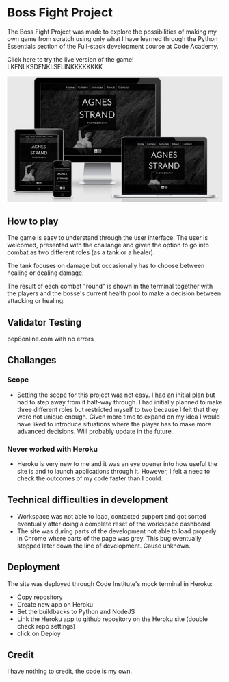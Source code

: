 # Boss Fight Project

The Boss Fight Project was made to explore the possibilities of making my own game from scratch using only what I have learned through the Python Essentials section of the Full-stack development course at Code Academy.

Click here to try the live version of the game! LKFNLKSDFNKLSFLINKKKKKKKK

![Responsive Mockup](https://github.com/telljacob/project-one/blob/main/assets/images/amiresponsive.png?raw=true)

## How to play

The game is easy to understand through the user interface. The user is welcomed, presented with the challange and given the option to go into combat as two different roles (as a tank or a healer).

The tank focuses on damage but occasionally has to choose between healing or dealing damage.

The result of each combat "round" is shown in the terminal together with the players and the bosse's current health pool to make a decision between attacking or healing.


## Validator Testing

pep8online.com with no errors


## Challanges

### Scope
- Setting the scope for this project was not easy. I had an initial plan but had to step away from it half-way through. I had initially planned to make three different roles but restricted myself to two because I felt that they were not unique enough. Given more time to expand on my idea I would have liked to introduce situations where the player has to make more advanced decisions. Will probably update in the future.

### Never worked with Heroku
- Heroku is very new to me and it was an eye opener into how useful the site is and to launch applications through it. However, I felt a need to check the outcomes of my code faster than I could.

## Technical difficulties in development
- Workspace was not able to load, contacted support and got sorted eventually after doing a complete reset of the workspace dashboard.
- The site was during parts of the development not able to load properly in Chrome where parts of the page was grey. This bug eventually stopped later down the line of development. Cause unknown.

## Deployment
The site was deployed through Code Institute's mock terminal in Heroku:
- Copy repository
- Create new app on Heroku
- Set the buildbacks to Python and NodeJS
- Link the Heroku app to github repository on the Heroku site (double check repo settings)
- click on Deploy

## Credit
I have nothing to credit, the code is my own.
